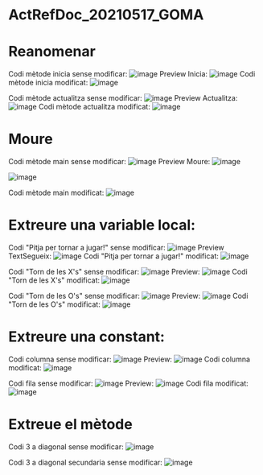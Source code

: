 # ActRefDoc_20210517_GOMA

# Reanomenar
Codi mètode inicia sense modificar:
![image](https://user-images.githubusercontent.com/65181555/118521934-c9b57d00-b73b-11eb-8d5b-6d1685b320f1.png)
Preview Inicia:
![image](https://user-images.githubusercontent.com/65181555/118522171-100adc00-b73c-11eb-8162-e1a4a4eb004b.png)
Codi mètode inicia modificat:
![image](https://user-images.githubusercontent.com/65181555/118522279-29ac2380-b73c-11eb-8820-cbeb7c5df97a.png)

Codi mètode actualitza sense modificar:
![image](https://user-images.githubusercontent.com/65181555/118522554-7bed4480-b73c-11eb-8e13-f108b050649c.png)
Preview Actualitza:
![image](https://user-images.githubusercontent.com/65181555/118522681-a0492100-b73c-11eb-87f9-fde70a1b04e8.png)
Codi mètode actualitza modificat:
![image](https://user-images.githubusercontent.com/65181555/118522747-b35bf100-b73c-11eb-8bfc-bd4e0bd49cd2.png)

# Moure

Codi mètode main sense modificar:
![image](https://user-images.githubusercontent.com/65181555/118523478-75130180-b73d-11eb-8f4b-8d49395d41df.png)
Preview Moure:
![image](https://user-images.githubusercontent.com/65181555/118524495-83155200-b73e-11eb-9ee5-50681204275a.png)

![image](https://user-images.githubusercontent.com/65181555/118524424-6f69eb80-b73e-11eb-8433-0af4032eb387.png)

Codi mètode main modificat:
![image](https://user-images.githubusercontent.com/65181555/118524589-9a543f80-b73e-11eb-9a4f-cdca15348e64.png)

# Extreure una variable local:
Codi "Pitja per tornar a jugar!" sense modificar:
![image](https://user-images.githubusercontent.com/65181555/118525540-970d8380-b73f-11eb-8446-4eb81e91a305.png)
Preview TextSegueix:
![image](https://user-images.githubusercontent.com/65181555/118525941-05524600-b740-11eb-8b03-bd364441cac6.png)
Codi "Pitja per tornar a jugar!" modificat:
![image](https://user-images.githubusercontent.com/65181555/118526031-1c913380-b740-11eb-870c-ff6348a04d40.png)

Codi "Torn de les X's" sense modificar:
![image](https://user-images.githubusercontent.com/65181555/118526275-5cf0b180-b740-11eb-86ed-887171cc1294.png)
Preview:
![image](https://user-images.githubusercontent.com/65181555/118526428-86a9d880-b740-11eb-8a1b-2814798a67bf.png)
Codi "Torn de les X's" modificat:
![image](https://user-images.githubusercontent.com/65181555/118526611-b78a0d80-b740-11eb-9bfa-5a0a171bbef2.png)

Codi "Torn de les O's" sense modificar:
![image](https://user-images.githubusercontent.com/65181555/118526746-d8526300-b740-11eb-871c-121d7daa5a28.png)
Preview:
![image](https://user-images.githubusercontent.com/65181555/118526848-f61fc800-b740-11eb-88f9-852c92e3a5fe.png)
Codi "Torn de les O's" modificat:
![image](https://user-images.githubusercontent.com/65181555/118526923-06d03e00-b741-11eb-8c79-73671d6f8779.png)

# Extreure una constant:

Codi columna sense modificar:
![image](https://user-images.githubusercontent.com/65181555/118527781-e6ed4a00-b741-11eb-8ee0-a385ec41d8df.png)
Preview:
![image](https://user-images.githubusercontent.com/65181555/118527817-f10f4880-b741-11eb-94ea-dd1135b49547.png)
Codi columna modificat:
![image](https://user-images.githubusercontent.com/65181555/118527919-0b492680-b742-11eb-9fe0-75f5db267b5a.png)


Codi fila sense modificar:
![image](https://user-images.githubusercontent.com/65181555/118528020-25830480-b742-11eb-99ee-c267e90bc9ad.png)
Preview:
![image](https://user-images.githubusercontent.com/65181555/118528071-359ae400-b742-11eb-9a2c-780af6848a72.png)
Codi fila modificat:
![image](https://user-images.githubusercontent.com/65181555/118528114-43506980-b742-11eb-8bfe-bd5938d09a7f.png)

# Extreue el mètode

Codi 3 a diagonal sense modificar:
![image](https://user-images.githubusercontent.com/65181555/118528708-f1f4aa00-b742-11eb-8c66-3a165be98658.png)

Codi 3 a diagonal secundaria sense modificar:
![image](https://user-images.githubusercontent.com/65181555/118528872-25373900-b743-11eb-866e-f757d59ecf38.png)













